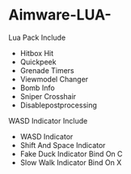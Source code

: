 # Aimware-LUA-
Lua Pack Include 

- Hitbox Hit
- Quickpeek 
- Grenade Timers
- Viewmodel Changer
- Bomb Info
- Sniper Crosshair
- Disablepostprocessing

WASD Indicator Include

- WASD Indicator
- Shift And Space Indicator
- Fake Duck Indicator Bind On C
- Slow Walk Indicator Bind On X

